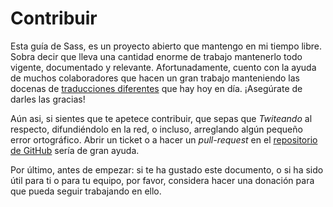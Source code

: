 
# Contribuir

Esta guía de Sass, es un proyecto abierto que mantengo en mi tiempo libre. Sobra decir que lleva una cantidad enorme de trabajo mantenerlo todo vigente, documentado y relevante. Afortunadamente, cuento con la ayuda de muchos colaboradores que hacen un gran trabajo manteniendo las docenas de <a href="#options-panel" class="link-like">traducciones diferentes</a> que hay hoy en día. ¡Asegúrate de darles las gracias!

Aún asi, si sientes que te apetece contribuir, que sepas que *Twiteando* al respecto, difundiéndolo en la red, o incluso, arreglando algún pequeño error ortográfico. Abrir un ticket o a hacer un *pull-request* en el [repositorio de GitHub](https://github.com/KittyGiraudel/sass-guidelines) sería de gran ayuda.

Por último, antes de empezar: si te ha gustado este documento, o si ha sido útil para ti o para tu equipo, por favor, considera hacer una donación para que pueda seguir trabajando en ello.

